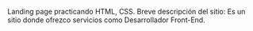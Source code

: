 Landing page practicando HTML, CSS. 
 Breve descripción del sitio: Es un sitio donde ofrezco servicios como Desarrollador Front-End. 
